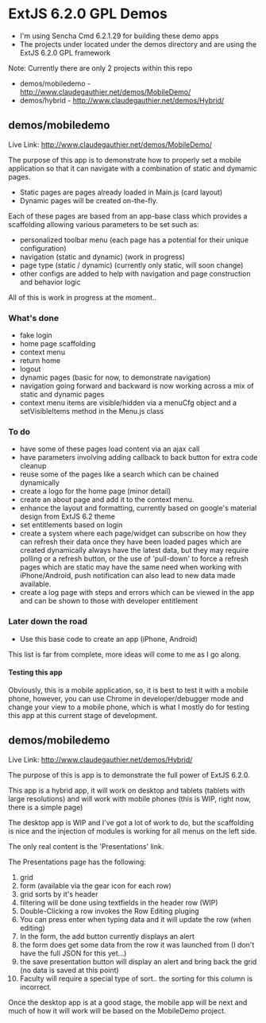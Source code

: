 # ExtJS 6.2.0 GPL Demos

-	I'm using Sencha Cmd 6.2.1.29 for building these demo apps
-	The projects under located under the demos directory and are using the ExtJS 6.2.0 GPL framework

Note: Currently there are only 2 projects within this repo 

-  demos/mobiledemo - http://www.claudegauthier.net/demos/MobileDemo/
-  demos/hybrid     - http://www.claudegauthier.net/demos/Hybrid/

## demos/mobiledemo

Live Link: http://www.claudegauthier.net/demos/MobileDemo/

The purpose of this app is to demonstrate how to properly set a mobile application so that it can navigate with a combination of static and dymamic pages.

- Static pages are pages already loaded in Main.js (card layout)
- Dynamic pages will be created on-the-fly.

Each of these pages are based from an app-base class which provides a scaffolding allowing various parameters to be set such as:
-	personalized toolbar menu (each page has a potential for their unique configuration)
-	navigation (static and dynamic) (work in progress)
-	page type (static / dynamic) (currently only static, will soon change)
-	other configs are added to help with navigation and page construction and behavior logic

All of this is work in progress at the moment..

### What's done

-	fake login
-	home page scaffolding
-	context menu
-	return home
-	logout
-   dynamic pages (basic for now, to demonstrate navigation)
-	navigation going forward and backward is now working across a mix of static and dynamic pages
-	context menu items are visible/hidden via a menuCfg object and a setVisibleItems method in the Menu.js class

### To do

-	have some of these pages load content via an ajax call
-	have parameters involving adding callback to back button for extra code cleanup
-	reuse some of the pages like a search which can be chained dynamically
-	create a logo for the home page (minor detail)
-	create an about page and add it to the context menu.
-	enhance the layout and formatting, currently based on google's material design from ExtJS 6.2 theme
-	set entitlements based on login
-	create a system where each page/widget can subscribe on how they can refresh their data once they have been loaded
	pages which are created dynamically always have the latest data, but they may require polling or a refresh button, or the use of 'pull-down' to force a refresh
	pages which are static may have the same need
	when working with iPhone/Android, push notification can also lead to new data made available.
-	create a log page with steps and errors which can be viewed in the app and can be shown to those with developer entitlement	

### Later down the road
-	Use this base code to create an app (iPhone, Android)

This list is far from complete, more ideas will come to me as I go along.

#### Testing this app
 Obviously, this is a mobile application, so, it is best to test it with a mobile phone, however, you can use Chrome in developer/debugger mode and change your view to a mobile phone, which is what I mostly do for testing this app at this current stage of development.
 

## demos/mobiledemo

Live Link: http://www.claudegauthier.net/demos/Hybrid/

The purpose of this is app is to demonstrate the full power of ExtJS 6.2.0.

This app is a hybrid app, it will work on desktop and tablets (tablets with large resolutions) and will work with mobile phones (this is WIP, right now, there is a simple page)

The desktop app is WIP and I've got a lot of work to do, but the scaffolding is nice and the injection of modules is working for all menus on the left side.

The only real content is the 'Presentations' link.

The Presentations page has the following:
1.	grid
2.	form (available via the gear icon for each row)
3.	grid sorts by it's header
4.	filtering will be done using textfields in the header row (WIP)
5.	Double-Clicking a row invokes the Row Editing pluging
6.	You can press enter when typing data and it will update the row (when editing)
7.	In the form, the add button currently displays an alert
8.	the form does get some data from the row it was launched from (I don't have the full JSON for this yet...)
9.	the save presentation button will display an alert and bring back the grid (no data is saved at this point)
10. Faculty will require a special type of sort.. the sorting for this column is incorrect.


Once the desktop app is at a good stage, the mobile app will be next and much of how it will work will be based on the MobileDemo project.


